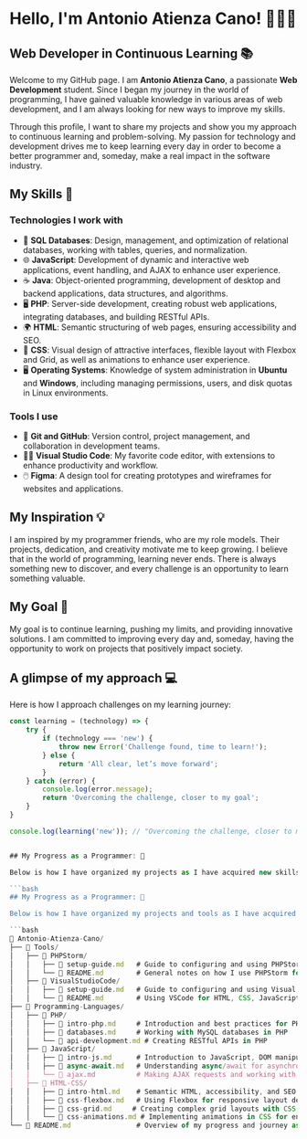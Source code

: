 # Hello, I'm Antonio Atienza Cano! 👨‍💻🚀

## Web Developer in Continuous Learning 📚

Welcome to my GitHub page. I am **Antonio Atienza Cano**, a passionate **Web Development** student. Since I began my journey in the world of programming, I have gained valuable knowledge in various areas of web development, and I am always looking for new ways to improve my skills.

Through this profile, I want to share my projects and show you my approach to continuous learning and problem-solving. My passion for technology and development drives me to keep learning every day in order to become a better programmer and, someday, make a real impact in the software industry.

## My Skills 🌱

### Technologies I work with

- 💾 **SQL Databases**: Design, management, and optimization of relational databases, working with tables, queries, and normalization.
- 🌐 **JavaScript**: Development of dynamic and interactive web applications, event handling, and AJAX to enhance user experience.
- ☕ **Java**: Object-oriented programming, development of desktop and backend applications, data structures, and algorithms.
- 🖥️ **PHP**: Server-side development, creating robust web applications, integrating databases, and building RESTful APIs.
- 🌍 **HTML**: Semantic structuring of web pages, ensuring accessibility and SEO.
- 🎨 **CSS**: Visual design of attractive interfaces, flexible layout with Flexbox and Grid, as well as animations to enhance user experience.
- 🖥️ **Operating Systems**: Knowledge of system administration in **Ubuntu** and **Windows**, including managing permissions, users, and disk quotas in Linux environments.

### Tools I use

- 🧰 **Git and GitHub**: Version control, project management, and collaboration in development teams.
- 🧑‍💻 **Visual Studio Code**: My favorite code editor, with extensions to enhance productivity and workflow.
- 🖱️ **Figma**: A design tool for creating prototypes and wireframes for websites and applications.

## My Inspiration 💡

I am inspired by my programmer friends, who are my role models. Their projects, dedication, and creativity motivate me to keep growing. I believe that in the world of programming, learning never ends. There is always something new to discover, and every challenge is an opportunity to learn something valuable.

## My Goal 🎯

My goal is to continue learning, pushing my limits, and providing innovative solutions. I am committed to improving every day and, someday, having the opportunity to work on projects that positively impact society.

## A glimpse of my approach 💻

Here is how I approach challenges on my learning journey:

```javascript
const learning = (technology) => {
    try {
        if (technology === 'new') {
            throw new Error('Challenge found, time to learn!');
        } else {
            return 'All clear, let’s move forward';
        }
    } catch (error) {
        console.log(error.message);
        return 'Overcoming the challenge, closer to my goal';
    }
}

console.log(learning('new')); // "Overcoming the challenge, closer to my goal"


## My Progress as a Programmer: 🌳

Below is how I have organized my projects as I have acquired new skills:

```bash
## My Progress as a Programmer: 🌳

Below is how I have organized my projects and tools as I have acquired new skills:

```bash
📂 Antonio-Atienza-Cano/
├── 📂 Tools/
│   ├── 📂 PHPStorm/
│   │   ├── 📄 setup-guide.md   # Guide to configuring and using PHPStorm for PHP development
│   │   └── 📄 README.md        # General notes on how I use PHPStorm for backend and full-stack development
│   ├── 📂 VisualStudioCode/
│   │   ├── 📄 setup-guide.md   # Guide to configuring and using Visual Studio Code for web development
│   │   └── 📄 README.md        # Using VSCode for HTML, CSS, JavaScript, and PHP projects
├── 📂 Programming-Languages/
│   ├── 📂 PHP/
│   │   ├── 📄 intro-php.md     # Introduction and best practices for PHP development
│   │   ├── 📄 databases.md     # Working with MySQL databases in PHP
│   │   └── 📄 api-development.md # Creating RESTful APIs in PHP
│   ├── 📂 JavaScript/
│   │   ├── 📄 intro-js.md      # Introduction to JavaScript, DOM manipulation, and event handling
│   │   ├── 📄 async-await.md   # Understanding async/await for asynchronous programming
│   │   └── 📄 ajax.md          # Making AJAX requests and working with APIs in JavaScript
│   ├── 📂 HTML-CSS/
│   │   ├── 📄 intro-html.md    # Semantic HTML, accessibility, and SEO basics
│   │   ├── 📄 css-flexbox.md   # Using Flexbox for responsive layout design
│   │   ├── 📄 css-grid.md     # Creating complex grid layouts with CSS Grid
│   │   └── 📄 css-animations.md # Implementing animations in CSS for enhanced user experience
└── 📄 README.md                # Overview of my progress and journey as a web developer

